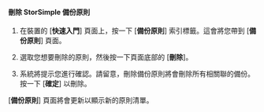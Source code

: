 <properties 
   pageTitle="刪除 StorSimple 備份原則"
   description="說明如何使用 StorSimple Manager 服務刪除備份原則。"
   services="storsimple"
   documentationCenter="NA"
   authors="SharS"
   manager="adinah"
   editor="tysonn" />
<tags 
   ms.service="storsimple"
   ms.devlang="NA"
   ms.topic="article"
   ms.tgt_pltfrm="NA"
   ms.workload="TBD"
   ms.date="05/14/2015"
   ms.author="v-sharos" />

#### 刪除 StorSimple 備份原則

1. 在裝置的 [**快速入門**] 頁面上，按一下 [**備份原則**] 索引標籤。這會將您帶到 [**備份原則**] 頁面。

2. 選取您想要刪除的原則，然後按一下頁面底部的 [**刪除**]。

3. 系統將提示您進行確認。請留意，刪除備份原則將會刪除所有相關聯的備份。按一下 [**確定**] 以刪除。

[**備份原則**] 頁面將會更新以顯示新的原則清單。
 

<!---HONumber=58-->